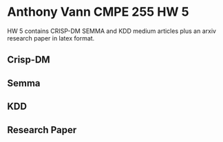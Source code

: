# Anthony Vann CMPE 255 HW 5
HW 5 contains CRISP-DM SEMMA and KDD medium articles plus an arxiv research paper in latex format.

## Crisp-DM 

## Semma

## KDD

## Research Paper

